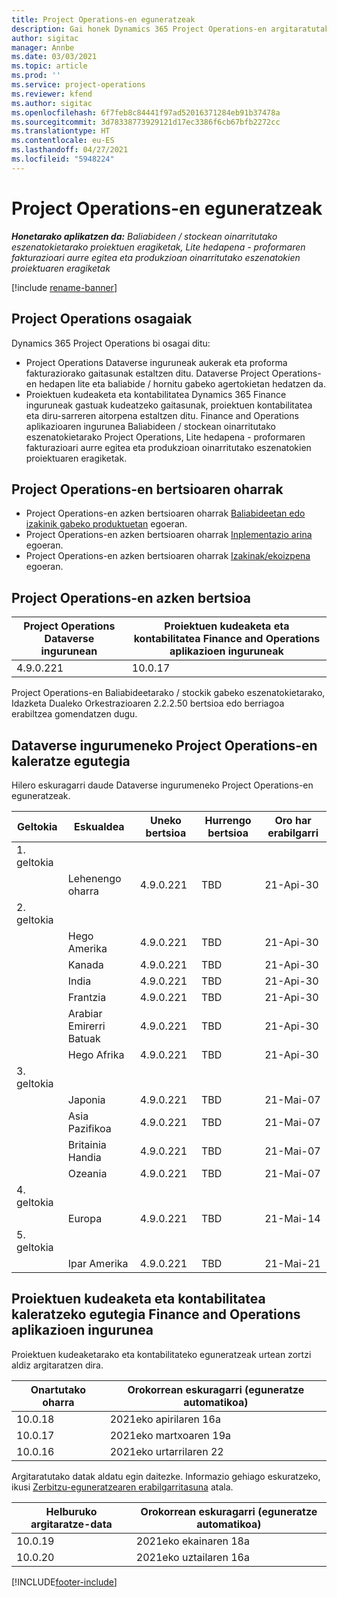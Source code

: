 ```yaml
---
title: Project Operations-en eguneratzeak
description: Gai honek Dynamics 365 Project Operations-en argitaratutako bertsioei buruzko informazioa eskaintzen du.
author: sigitac
manager: Annbe
ms.date: 03/03/2021
ms.topic: article
ms.prod: ''
ms.service: project-operations
ms.reviewer: kfend
ms.author: sigitac
ms.openlocfilehash: 6f7feb8c84441f97ad52016371284eb91b37478a
ms.sourcegitcommit: 3d78338773929121d17ec3386f6cb67bfb2272cc
ms.translationtype: HT
ms.contentlocale: eu-ES
ms.lasthandoff: 04/27/2021
ms.locfileid: "5948224"
---
```

# <a name="project-operations-updates"></a>Project Operations-en eguneratzeak

_**Honetarako aplikatzen da:** Baliabideen / stockean oinarritutako eszenatokietarako proiektuen eragiketak, Lite hedapena - proformaren fakturazioari aurre egitea eta produkzioan oinarritutako eszenatokien proiektuaren eragiketak_

[!include [rename-banner](~/includes/cc-data-platform-banner.md)]

## <a name="project-operations-components"></a>Project Operations osagaiak

Dynamics 365 Project Operations bi osagai ditu:

- Project Operations Dataverse inguruneak aukerak eta proforma fakturaziorako gaitasunak estaltzen ditu. Dataverse Project Operations-en hedapen lite eta baliabide / hornitu gabeko agertokietan hedatzen da.
- Proiektuen kudeaketa eta kontabilitatea Dynamics 365 Finance inguruneak gastuak kudeatzeko gaitasunak, proiektuen kontabilitatea eta diru-sarreren aitorpena estaltzen ditu. Finance and Operations aplikazioaren ingurunea Baliabideen / stockean oinarritutako eszenatokietarako Project Operations, Lite hedapena - proformaren fakturazioari aurre egitea eta produkzioan oinarritutako eszenatokien proiektuaren eragiketak.

## <a name="project-operations-release-notes"></a>Project Operations-en bertsioaren oharrak
- Project Operations-en azken bertsioaren oharrak [Baliabideetan edo izakinik gabeko produktuetan](whats-new-apr-2021-resource-based.md) egoeran.
- Project Operations-en azken bertsioaren oharrak [Inplementazio arina](../pro/whats-new/whats-new-apr-2021-lite.md) egoeran.
- Project Operations-en azken bertsioaren oharrak [Izakinak/ekoizpena](../prod-pma/whats-new/whats-new-mar-2021-stocked.md) egoeran.

## <a name="project-operations-latest-version"></a>Project Operations-en azken bertsioa

| Project Operations Dataverse ingurunean | Proiektuen kudeaketa eta kontabilitatea Finance and Operations aplikazioen inguruneak | 
| --- | --- |
| 4.9.0.221 | 10.0.17 |

Project Operations-en Baliabideetarako / stockik gabeko eszenatokietarako, Idazketa Dualeko Orkestrazioaren 2.2.2.50 bertsioa edo berriagoa erabiltzea gomendatzen dugu.

## <a name="release-schedule-for-project-operations-on-dataverse-environment"></a>Dataverse ingurumeneko Project Operations-en kaleratze egutegia

Hilero eskuragarri daude Dataverse ingurumeneko Project Operations-en eguneratzeak. 

| Geltokia   | Eskualdea        | Uneko bertsioa | Hurrengo bertsioa | Oro har erabilgarri |
|-----------|---------------|-----------------|--------------|---------------------|
| 1. geltokia |   &nbsp;      |    &nbsp;       | &nbsp;       |      &nbsp;         |
|   &nbsp;  | Lehenengo oharra |  4.9.0.221       | TBD     | 21-Api-30           |
| 2. geltokia |   &nbsp;      |    &nbsp;       | &nbsp;       |      &nbsp;         |
|   &nbsp;  | Hego Amerika |  4.9.0.221       | TBD     | 21-Api-30           |
|    &nbsp; | Kanada        |  4.9.0.221       | TBD     | 21-Api-30           |
|   &nbsp;  | India         |  4.9.0.221       | TBD     | 21-Api-30           |
|   &nbsp;  | Frantzia         |  4.9.0.221       | TBD     | 21-Api-30           |
|   &nbsp;  | Arabiar Emirerri Batuak         |  4.9.0.221       | TBD     | 21-Api-30           |
|   &nbsp;  | Hego Afrika         |  4.9.0.221       | TBD     | 21-Api-30           |
| 3. geltokia  |      &nbsp;   |     &nbsp;      |     &nbsp;   |      &nbsp;         |
|   &nbsp;  | Japonia         |  4.9.0.221       | TBD     | 21-Mai-07           |
|   &nbsp;  | Asia Pazifikoa  |  4.9.0.221       | TBD     | 21-Mai-07           |
|   &nbsp;  | Britainia Handia |  4.9.0.221       | TBD     | 21-Mai-07           |
|   &nbsp;  | Ozeania       |  4.9.0.221       | TBD     | 21-Mai-07           |
| 4. geltokia |     &nbsp;    |     &nbsp;      |     &nbsp;   |      &nbsp;         |
|   &nbsp;  | Europa        |  4.9.0.221       | TBD     | 21-Mai-14           |
| 5. geltokia |     &nbsp;    |     &nbsp;      |     &nbsp;   |      &nbsp;         |
|   &nbsp;  | Ipar Amerika |  4.9.0.221       | TBD     | 21-Mai-21           |

## <a name="release-schedule-for-project-management-and-accounting-in-the-finance-and-operations-apps-environment"></a>Proiektuen kudeaketa eta kontabilitatea kaleratzeko egutegia Finance and Operations aplikazioen ingurunea

Proiektuen kudeaketarako eta kontabilitateko eguneratzeak urtean zortzi aldiz argitaratzen dira.

| Onartutako oharra | Orokorrean eskuragarri (eguneratze automatikoa) |
| --- | --- |
| 10.0.18 | 2021eko apirilaren 16a |
| 10.0.17 | 2021eko martxoaren 19a |
| 10.0.16 | 2021eko urtarrilaren 22 |


Argitaratutako datak aldatu egin daitezke. Informazio gehiago eskuratzeko, ikusi [Zerbitzu-eguneratzearen erabilgarritasuna](/dynamics365/fin-ops-core/fin-ops/get-started/public-preview-releases?toc=%2fdynamics365%2ffinance%2ftoc.json) atala.

| Helburuko argitaratze-data | Orokorrean eskuragarri (eguneratze automatikoa) |
| --- | --- |
| 10.0.19 | 2021eko ekainaren 18a |
| 10.0.20 | 2021eko uztailaren 16a |


[!INCLUDE[footer-include](../includes/footer-banner.md)]